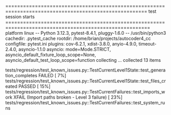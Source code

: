 ====================================================================================================== test session starts =======================================================================================================
platform linux -- Python 3.12.3, pytest-8.4.1, pluggy-1.6.0 -- /usr/bin/python3
cachedir: .pytest_cache
rootdir: /home/brian/projects/autocoder4_cc
configfile: pytest.ini
plugins: cov-6.2.1, xdist-3.8.0, anyio-4.9.0, timeout-2.4.0, asyncio-1.1.0
asyncio: mode=Mode.STRICT, asyncio_default_fixture_loop_scope=None, asyncio_default_test_loop_scope=function
collecting ... collected 13 items

tests/regression/test_known_issues.py::TestCurrentLevel1State::test_generation_completes FAILED                                                                                                                            [  7%]
tests/regression/test_known_issues.py::TestCurrentLevel1State::test_files_created PASSED                                                                                                                                   [ 15%]
tests/regression/test_known_issues.py::TestCurrentFailures::test_imports_work XFAIL (Import paths broken - Level 3 failure)                                                                                                [ 23%]
tests/regression/test_known_issues.py::TestCurrentFailures::test_system_runs 